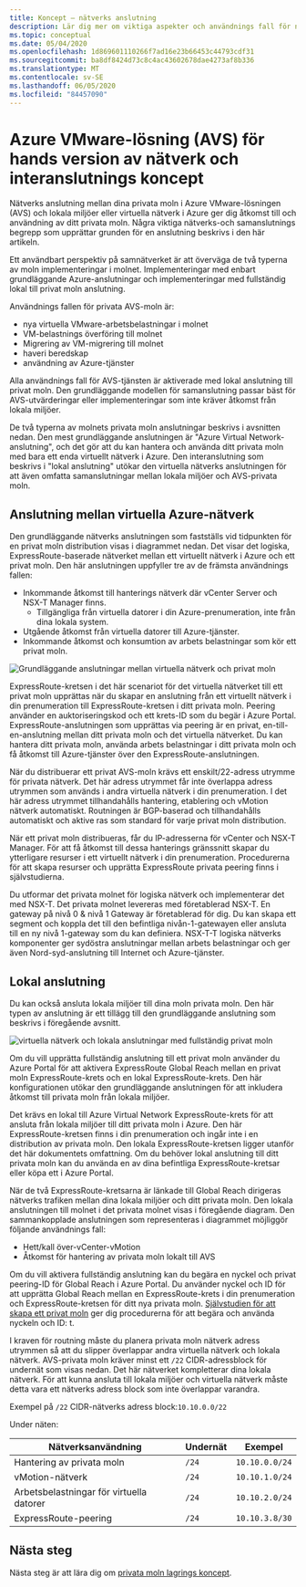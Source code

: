 ```yaml
---
title: Koncept – nätverks anslutning
description: Lär dig mer om viktiga aspekter och användnings fall för nätverk och interanslutning i Azure VMware-lösning (AVS)
ms.topic: conceptual
ms.date: 05/04/2020
ms.openlocfilehash: 1d869601110266f7ad16e23b66453c44793cdf31
ms.sourcegitcommit: ba8df8424d73c8c4ac43602678dae4273af8b336
ms.translationtype: MT
ms.contentlocale: sv-SE
ms.lasthandoff: 06/05/2020
ms.locfileid: "84457090"
---
```

# <a name="azure-vmware-solution-avs-preview-networking-and-interconnectivity-concepts"></a>Azure VMware-lösning (AVS) för hands version av nätverk och interanslutnings koncept

Nätverks anslutning mellan dina privata moln i Azure VMware-lösningen (AVS) och lokala miljöer eller virtuella nätverk i Azure ger dig åtkomst till och användning av ditt privata moln. Några viktiga nätverks-och samanslutnings begrepp som upprättar grunden för en anslutning beskrivs i den här artikeln.

Ett användbart perspektiv på samnätverket är att överväga de två typerna av moln implementeringar i molnet. Implementeringar med enbart grundläggande Azure-anslutningar och implementeringar med fullständig lokal till privat moln anslutning.

Användnings fallen för privata AVS-moln är:
- nya virtuella VMware-arbetsbelastningar i molnet
- VM-belastnings överföring till molnet
- Migrering av VM-migrering till molnet
- haveri beredskap
- användning av Azure-tjänster

 Alla användnings fall för AVS-tjänsten är aktiverade med lokal anslutning till privat moln. Den grundläggande modellen för samanslutning passar bäst för AVS-utvärderingar eller implementeringar som inte kräver åtkomst från lokala miljöer.

De två typerna av molnets privata moln anslutningar beskrivs i avsnitten nedan.  Den mest grundläggande anslutningen är "Azure Virtual Network-anslutning", och det gör att du kan hantera och använda ditt privata moln med bara ett enda virtuellt nätverk i Azure. Den interanslutning som beskrivs i "lokal anslutning" utökar den virtuella nätverks anslutningen för att även omfatta samanslutningar mellan lokala miljöer och AVS-privata moln.

## <a name="azure-virtual-network-interconnectivity"></a>Anslutning mellan virtuella Azure-nätverk

Den grundläggande nätverks anslutningen som fastställs vid tidpunkten för en privat moln distribution visas i diagrammet nedan. Det visar det logiska, ExpressRoute-baserade nätverket mellan ett virtuellt nätverk i Azure och ett privat moln. Den här anslutningen uppfyller tre av de främsta användnings fallen:
- Inkommande åtkomst till hanterings nätverk där vCenter Server och NSX-T Manager finns.
    - Tillgängliga från virtuella datorer i din Azure-prenumeration, inte från dina lokala system.
- Utgående åtkomst från virtuella datorer till Azure-tjänster.
- Inkommande åtkomst och konsumtion av arbets belastningar som kör ett privat moln.

![Grundläggande anslutningar mellan virtuella nätverk och privat moln](./media/concepts/adjacency-overview-drawing-single.png)

ExpressRoute-kretsen i det här scenariot för det virtuella nätverket till ett privat moln upprättas när du skapar en anslutning från ett virtuellt nätverk i din prenumeration till ExpressRoute-kretsen i ditt privata moln. Peering använder en auktoriseringskod och ett krets-ID som du begär i Azure Portal. ExpressRoute-anslutningen som upprättas via peering är en privat, en-till-en-anslutning mellan ditt privata moln och det virtuella nätverket. Du kan hantera ditt privata moln, använda arbets belastningar i ditt privata moln och få åtkomst till Azure-tjänster över den ExpressRoute-anslutningen.

När du distribuerar ett privat AVS-moln krävs ett enskilt/22-adress utrymme för privata nätverk. Det här adress utrymmet får inte överlappa adress utrymmen som används i andra virtuella nätverk i din prenumeration. I det här adress utrymmet tillhandahålls hantering, etablering och vMotion nätverk automatiskt. Routningen är BGP-baserad och tillhandahålls automatiskt och aktive ras som standard för varje privat moln distribution.

När ett privat moln distribueras, får du IP-adresserna för vCenter och NSX-T Manager. För att få åtkomst till dessa hanterings gränssnitt skapar du ytterligare resurser i ett virtuellt nätverk i din prenumeration. Procedurerna för att skapa resurser och upprätta ExpressRoute privata peering finns i självstudierna.

Du utformar det privata molnet för logiska nätverk och implementerar det med NSX-T. Det privata molnet levereras med företablerad NSX-T. En gateway på nivå 0 & nivå 1 Gateway är företablerad för dig. Du kan skapa ett segment och koppla det till den befintliga nivån-1-gatewayen eller ansluta till en ny nivå 1-gateway som du kan definiera. NSX-T-T logiska nätverks komponenter ger sydöstra anslutningar mellan arbets belastningar och ger även Nord-syd-anslutning till Internet och Azure-tjänster. 

## <a name="on-premises-interconnectivity"></a>Lokal anslutning

Du kan också ansluta lokala miljöer till dina moln privata moln. Den här typen av anslutning är ett tillägg till den grundläggande anslutning som beskrivs i föregående avsnitt.

![virtuella nätverk och lokala anslutningar med fullständig privat moln](./media/concepts/adjacency-overview-drawing-double.png)

Om du vill upprätta fullständig anslutning till ett privat moln använder du Azure Portal för att aktivera ExpressRoute Global Reach mellan en privat moln ExpressRoute-krets och en lokal ExpressRoute-krets. Den här konfigurationen utökar den grundläggande anslutningen för att inkludera åtkomst till privata moln från lokala miljöer.

Det krävs en lokal till Azure Virtual Network ExpressRoute-krets för att ansluta från lokala miljöer till ditt privata moln i Azure. Den här ExpressRoute-kretsen finns i din prenumeration och ingår inte i en distribution av privata moln. Den lokala ExpressRoute-kretsen ligger utanför det här dokumentets omfattning. Om du behöver lokal anslutning till ditt privata moln kan du använda en av dina befintliga ExpressRoute-kretsar eller köpa ett i Azure Portal.

När de två ExpressRoute-kretsarna är länkade till Global Reach dirigeras nätverks trafiken mellan dina lokala miljöer och ditt privata moln. Den lokala anslutningen till molnet i det privata molnet visas i föregående diagram. Den sammankopplade anslutningen som representeras i diagrammet möjliggör följande användnings fall:

- Hett/kall över-vCenter-vMotion
- Åtkomst för hantering av privata moln lokalt till AVS

Om du vill aktivera fullständig anslutning kan du begära en nyckel och privat peering-ID för Global Reach i Azure Portal. Du använder nyckel och ID för att upprätta Global Reach mellan en ExpressRoute-krets i din prenumeration och ExpressRoute-kretsen för ditt nya privata moln. [Självstudien för att skapa ett privat moln](tutorial-create-private-cloud.md) ger dig procedurerna för att begära och använda nyckeln och ID: t.

I kraven för routning måste du planera privata moln nätverk adress utrymmen så att du slipper överlappar andra virtuella nätverk och lokala nätverk. AVS-privata moln kräver minst ett `/22` CIDR-adressblock för undernät som visas nedan. Det här nätverket kompletterar dina lokala nätverk. För att kunna ansluta till lokala miljöer och virtuella nätverk måste detta vara ett nätverks adress block som inte överlappar varandra.

Exempel på `/22` CIDR-nätverks adress block:`10.10.0.0/22`

Under näten:

| Nätverksanvändning             | Undernät | Exempel        |
| ------------------------- | ------ | -------------- |
| Hantering av privata moln            | `/24`    | `10.10.0.0/24`   |
| vMotion-nätverk       | `/24`    | `10.10.1.0/24`   |
| Arbetsbelastningar för virtuella datorer | `/24`   | `10.10.2.0/24`   |
| ExpressRoute-peering | `/24`    | `10.10.3.8/30`   |

## <a name="next-steps"></a>Nästa steg 

Nästa steg är att lära dig om [privata moln lagrings koncept](concepts-storage.md).

<!-- LINKS - external -->
[enable Global Reach]: https://docs.microsoft.com/azure/expressroute/expressroute-howto-set-global-reach

<!-- LINKS - internal -->


